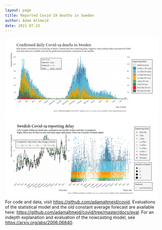 ```yaml
---
layout: page
title: Reported Covid-19 deaths in Sweden
author: Adam Altmejd
date: 2021-07-23
---
```


![Graph of Swedish Covid-19 deaths with reporting delay.](deaths_lag_sweden_2021-07-23.png "Swedish Covid-19 deaths.")
![Graph of Swedish Covid-19 reporting delay in daily deaths.](lag_trend_sweden_2021-07-23.png "Trend in Swedish Covid-19 mortality reporting delay.")
For code and data, visit <https://github.com/adamaltmejd/covid>.
Evaluations of the statistical model and the old constant average forecast are available here: <https://github.com/adamaltmejd/covid/tree/master/docs/eval>.
For an indepth explanation and evaluation of the nowcasting model, see <https://arxiv.org/abs/2006.06840>.
